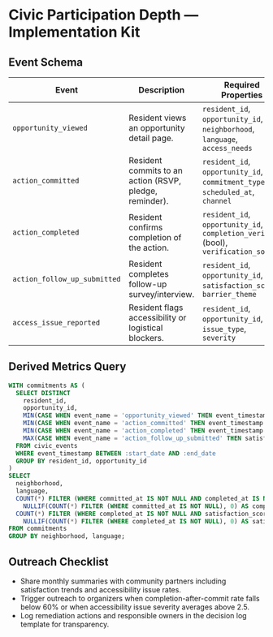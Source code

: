 # Civic Participation Depth — Implementation Kit

## Event Schema
| Event | Description | Required Properties |
|-------|-------------|---------------------|
| `opportunity_viewed` | Resident views an opportunity detail page. | `resident_id`, `opportunity_id`, `neighborhood`, `language`, `access_needs` |
| `action_committed` | Resident commits to an action (RSVP, pledge, reminder). | `resident_id`, `opportunity_id`, `commitment_type`, `scheduled_at`, `channel` |
| `action_completed` | Resident confirms completion of the action. | `resident_id`, `opportunity_id`, `completion_verified` (bool), `verification_source` |
| `action_follow_up_submitted` | Resident completes follow-up survey/interview. | `resident_id`, `opportunity_id`, `satisfaction_score`, `barrier_theme` |
| `access_issue_reported` | Resident flags accessibility or logistical blockers. | `resident_id`, `opportunity_id`, `issue_type`, `severity` |

## Derived Metrics Query

```sql
WITH commitments AS (
  SELECT DISTINCT
    resident_id,
    opportunity_id,
    MIN(CASE WHEN event_name = 'opportunity_viewed' THEN event_timestamp END) AS viewed_at,
    MIN(CASE WHEN event_name = 'action_committed' THEN event_timestamp END) AS committed_at,
    MIN(CASE WHEN event_name = 'action_completed' THEN event_timestamp END) AS completed_at,
    MAX(CASE WHEN event_name = 'action_follow_up_submitted' THEN satisfaction_score END) AS satisfaction_score
  FROM civic_events
  WHERE event_timestamp BETWEEN :start_date AND :end_date
  GROUP BY resident_id, opportunity_id
)
SELECT
  neighborhood,
  language,
  COUNT(*) FILTER (WHERE committed_at IS NOT NULL AND completed_at IS NOT NULL) * 1.0 /
    NULLIF(COUNT(*) FILTER (WHERE committed_at IS NOT NULL), 0) AS completion_after_commit_rate,
  COUNT(*) FILTER (WHERE completed_at IS NOT NULL AND satisfaction_score >= 4) * 1.0 /
    NULLIF(COUNT(*) FILTER (WHERE completed_at IS NOT NULL), 0) AS satisfied_completion_rate
FROM commitments
GROUP BY neighborhood, language;
```

## Outreach Checklist
- Share monthly summaries with community partners including satisfaction trends and accessibility issue rates.
- Trigger outreach to organizers when completion-after-commit rate falls below 60% or when accessibility issue severity averages above 2.5.
- Log remediation actions and responsible owners in the decision log template for transparency.
